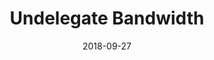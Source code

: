 ---
title: Undelegate Bandwidth
linktitle: Undelegate Bandwidth
description: Undelegate CPU and Network bandwidth of an account
date: 2018-09-27
publishdate: 2018-09-27
lastmod: 2018-09-27
categories: [eosc-system-commands]
keywords: []
menu:
  docs:
    parent: "eosc-system-commands"
    identifier: eosc_system_undelegatebw
    weight: 40
weight: 40
sections_weight: 40
draft: false
aliases: []
toc: false
auto_content: true
---